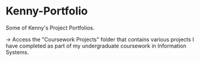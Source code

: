 # Kenny-Portfolio
Some of Kenny's Project Portfolios.

-> Access the "Coursework Projects" folder that contains various projects I have completed as part of my undergraduate coursework in Information Systems.

